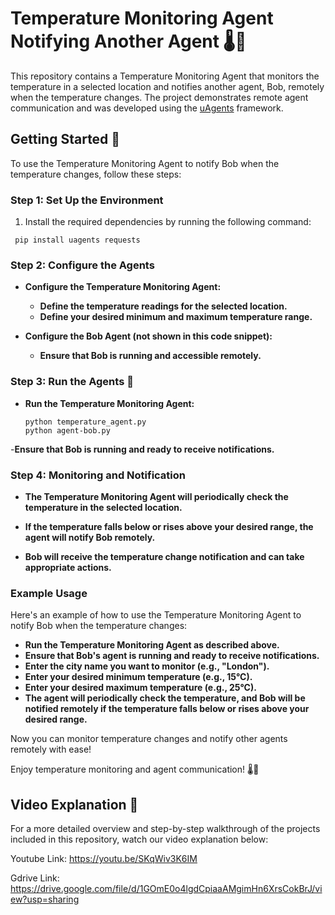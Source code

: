 # Temperature Monitoring Agent Notifying Another Agent 🌡️📢

This repository contains a Temperature Monitoring Agent that monitors the temperature in a selected location and notifies another agent, Bob, remotely when the temperature changes. The project demonstrates remote agent communication and was developed using the [uAgents](https://github.com/fetchai/uAgents) framework.

## Getting Started 🚀

To use the Temperature Monitoring Agent to notify Bob when the temperature changes, follow these steps:

### Step 1: Set Up the Environment

1. Install the required dependencies by running the following command:

```shell
 pip install uagents requests
```

### Step 2: Configure the Agents

- **Configure the Temperature Monitoring Agent:**

    - **Define the temperature readings for the selected location.**
    - **Define your desired minimum and maximum temperature range.**
- **Configure the Bob Agent (not shown in this code snippet):**
  - **Ensure that Bob is running and accessible remotely.**

### Step 3: Run the Agents 🏃

- **Run the Temperature Monitoring Agent:**

  ```shell
  python temperature_agent.py
  python agent-bob.py
  ```
-**Ensure that Bob is running and ready to receive notifications.**

### Step 4: Monitoring and Notification

- **The Temperature Monitoring Agent will periodically check the temperature in the selected location.**

- **If the temperature falls below or rises above your desired range, the agent will notify Bob remotely.**

- **Bob will receive the temperature change notification and can take appropriate actions.**

### Example Usage

Here's an example of how to use the Temperature Monitoring Agent to notify Bob when the temperature changes:

- **Run the Temperature Monitoring Agent as described above.**
- **Ensure that Bob's agent is running and ready to receive notifications.**
- **Enter the city name you want to monitor (e.g., "London").**
- **Enter your desired minimum temperature (e.g., 15°C).**
- **Enter your desired maximum temperature (e.g., 25°C).**
- **The agent will periodically check the temperature, and Bob will be notified remotely if the temperature falls below or rises above your desired range.**

Now you can monitor temperature changes and notify other agents remotely with ease!

Enjoy temperature monitoring and agent communication! 🌡️📢

## Video Explanation 🎥

For a more detailed overview and step-by-step walkthrough of the projects included in this repository, watch our video explanation below:

Youtube Link: https://youtu.be/SKqWiv3K6IM

Gdrive Link: https://drive.google.com/file/d/1GOmE0o4lgdCpiaaAMgimHn6XrsCokBrJ/view?usp=sharing
